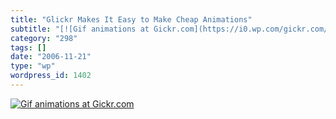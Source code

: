 ```yaml
---
title: "Glickr Makes It Easy to Make Cheap Animations"
subtitle: "[![Gif animations at Gickr.com](https://i0.wp.com/gickr.com/results/anim_84feb77e-c76a-8274-6d1f-f44..."
category: "298"
tags: []
date: "2006-11-21"
type: "wp"
wordpress_id: 1402
---
```

[![Gif animations at Gickr.com](https://i0.wp.com/gickr.com/results/anim_84feb77e-c76a-8274-6d1f-f44b6b4533f0.gif?w=584)](http://gickr.com)